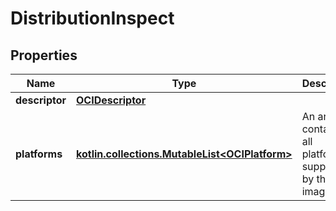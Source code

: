 
# DistributionInspect

## Properties
| Name | Type | Description | Notes |
| ------------ | ------------- | ------------- | ------------- |
| **descriptor** | [**OCIDescriptor**](OCIDescriptor.md) |  |  |
| **platforms** | [**kotlin.collections.MutableList&lt;OCIPlatform&gt;**](OCIPlatform.md) | An array containing all platforms supported by the image.  |  |



